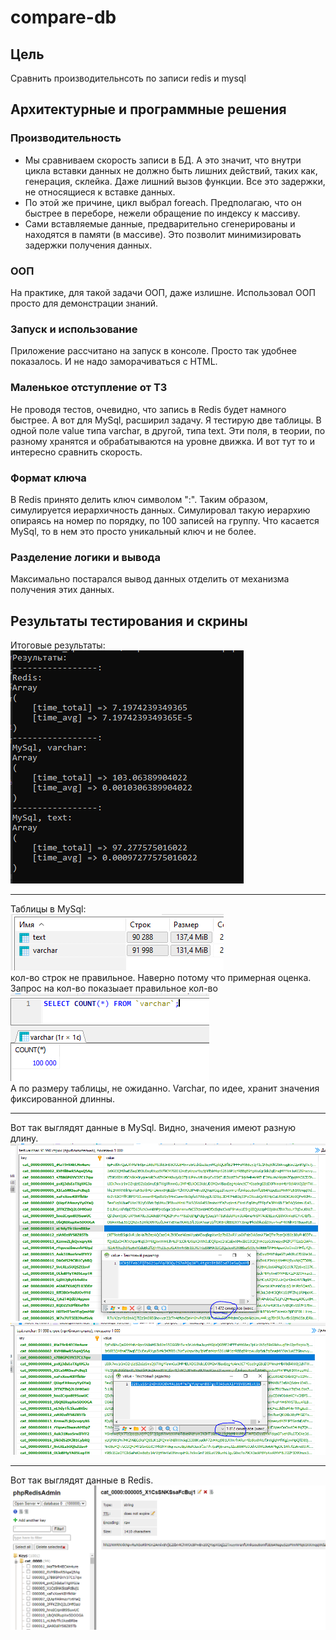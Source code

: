 # compare-db
## Цель
Сравнить производительнсоть по записи redis и mysql
## Архитектурные и программные решения
### Производительность
- Мы сравниваем скорость записи в БД. А это значит, что внутри цикла вставки данных не должно быть лишних действий,
  таких как, генерация, склейка. Даже лишний вызов функции. Все это задержки, не относящиеся к вставке данных.
- По этой же причине, цикл выбрал foreach. Предполагаю, что он быстрее в переборе, нежели обращение по
  индексу к массиву.
- Сами вставляемые данные, предварительно сгенерированы и находятся в памяти (в массиве). Это позволит
  минимизировать задержки получения данных.

### ООП
На практике, для такой задачи ООП, даже излишне. Использовал ООП просто для демонстрации знаний.

### Запуск и использование
Приложение рассчитано на запуск в консоле. Просто так удобнее показалось. И не надо заморачиваться с HTML.

### Маленькое отступление от ТЗ
Не проводя тестов, очевидно, что запись в Redis будет намного быстрее. А вот для MySql, расширил
задачу. Я тестирую две таблицы. В одной поле value типа varchar, в другой, типа text. Эти поля, в теории,
по разному хранятся и обрабатываются на уровне движка. И вот тут то и интересно сравнить скорость.

### Формат ключа
В Redis принято делить ключ символом ":". Таким образом, симулируется иерархичность данных. Симулировал такую
иерархию опираясь на номер по порядку, по 100 записей на группу. Что касается MySql, то в нем это просто
уникальный ключ и не более.

### Разделение логики и вывода
Максимально постарался вывод данных отделить от механизма получения этих данных.


## Результаты тестирования и скрины
Итоговые результаты:  
![](readme_files/res.png)
___
Таблицы в MySql:  
![](readme_files/my_all_tables.png)  
кол-во строк не правильное. Наверно потому что примерная оценка. Запрос на кол-во показыает 
правильное кол-во  
![](readme_files/count.png)  
А по размеру таблицы, не ожиданно. Varchar, по идее, хранит значения фиксированной длинны.
___
Вот так выглядят данные в MySql. Видно, значения имеют разную длину.   
![](readme_files/my1.png)  
![](readme_files/my2.png)  
___
Вот так выглядят данные в Redis.   
![](readme_files/redis.png)  



